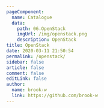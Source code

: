 ```yaml
---
pageComponent:
  name: Catalogue
  data:
    path: 06.OpenStack
    imgUrl: /img/openstack.png
    description: OpenStack
title: OpenStack
date: 2020-03-11 21:50:54
permalink: /openstack/
sidebar: false
article: false
comment: false
editLink: false
author:
  name: brook-w
  link: https://github.com/brook-w
---
```


